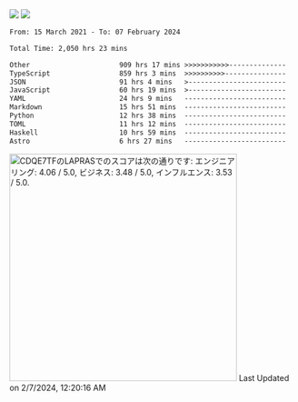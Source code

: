 <div>
  <img src="https://github-readme-stats.vercel.app/api?username=naporin0624&count_private=true&show_icons=true" />
  <img src="https://github-readme-stats.vercel.app/api/top-langs/?username=naporin0624&layout=compact&hide=css" />
  <!--START_SECTION:waka-->

```txt
From: 15 March 2021 - To: 07 February 2024

Total Time: 2,050 hrs 23 mins

Other                      909 hrs 17 mins >>>>>>>>>>>--------------   44.35 %
TypeScript                 859 hrs 3 mins  >>>>>>>>>>---------------   41.90 %
JSON                       91 hrs 4 mins   >------------------------   04.44 %
JavaScript                 60 hrs 19 mins  >------------------------   02.94 %
YAML                       24 hrs 9 mins   -------------------------   01.18 %
Markdown                   15 hrs 51 mins  -------------------------   00.77 %
Python                     12 hrs 38 mins  -------------------------   00.62 %
TOML                       11 hrs 12 mins  -------------------------   00.55 %
Haskell                    10 hrs 59 mins  -------------------------   00.54 %
Astro                      6 hrs 27 mins   -------------------------   00.31 %
```

<!--END_SECTION:waka-->
  
  <!--START_SECTION:lapras-card-->
<p ><a href="https://lapras.com/public/CDQE7TF" target="_blank" rel="noopener noreferrer"><img alt="CDQE7TFのLAPRASでのスコアは次の通りです: エンジニアリング: 4.06 / 5.0, ビジネス: 3.48 / 5.0, インフルエンス: 3.53 / 5.0." src="https://lapras-card-generator.vercel.app/api/svg?e=4.06&b=3.48&i=3.53&b1=%23232323&b2=%236d6d6d&i1=%23212121&i2=%23818181&l=ja" width="400" ></a>  
Last Updated on 2/7/2024, 12:20:16 AM</p>
<!--END_SECTION:lapras-card-->
</div>
